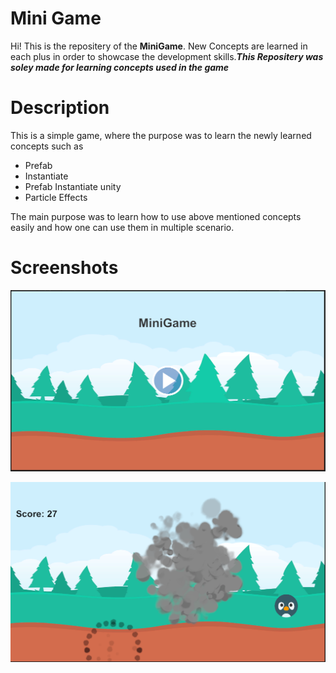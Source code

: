 # Mini Game

Hi! This is the repositery of the **MiniGame**. New Concepts are learned in each plus in order to showcase the development skills.***This Repositery was soley made for learning concepts used in the game***


# Description

This is a simple game, where the purpose was to learn the newly learned concepts such as 

 - Prefab  
 - Instantiate  
 - Prefab Instantiate unity
 - Particle Effects 

The main purpose was to learn how to use above mentioned concepts easily and how one can use them in multiple scenario.

# Screenshots
![Screenshot](one.png)

![Screenshot 1](two.png)


